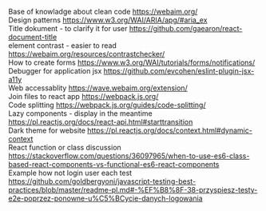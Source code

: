 Base of knowladge about clean code
https://webaim.org/
<br/>
Design patterns 
https://www.w3.org/WAI/ARIA/apg/#aria_ex
<br/>
Title dokument - to clarify it for user
https://github.com/gaearon/react-document-title
<br/>
element contrast - easier to read 
https://webaim.org/resources/contrastchecker/
<br/>
How to create forms
https://www.w3.org/WAI/tutorials/forms/notifications/
<br/>
Debugger for application jsx
https://github.com/evcohen/eslint-plugin-jsx-a11y
<br/>
Web accessablity
https://wave.webaim.org/extension/
<br/>
Join files to react app
https://webpack.js.org/
<br/>
Code splitting
https://webpack.js.org/guides/code-splitting/
<br/>
Lazy components - display in the meantime
https://pl.reactjs.org/docs/react-api.html#starttransition
<br/>
Dark theme for website
https://pl.reactjs.org/docs/context.html#dynamic-context
<br/>
React function or class discussion
https://stackoverflow.com/questions/36097965/when-to-use-es6-class-based-react-components-vs-functional-es6-react-components
<br/>
Example how not login user each  test
https://github.com/goldbergyoni/javascript-testing-best-practices/blob/master/readme-pl.md#-%EF%B8%8F-38-przyspiesz-testy-e2e-poprzez-ponowne-u%C5%BCycie-danych-logowania
